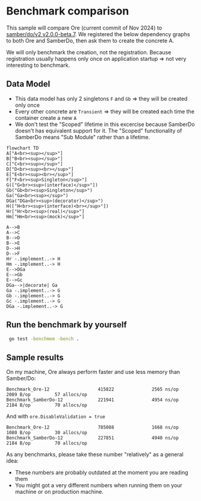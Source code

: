 # Benchmark comparison

This sample will compare Ore (current commit of Nov 2024) to [samber/do/v2 v2.0.0-beta.7](https://github.com/samber/do).
We registered the below dependency graphs to both Ore and SamberDo, then ask them to create the concrete A.

We will only benchmark the creation, not the registration. Because registration usually happens only once on application startup =>
 not very interesting to benchmark.

## Data Model

- This data model has only 2 singletons `F` and `Gb` => they will be created only once
- Every other concrete are `Transient` => they will be created each time the container create a new `A`
- We don't test the "Scoped" lifetime in this excercise because SamberDo doesn't has equivalent support for it. The "Scoped" functionality of SamberDo means "Sub Module" rather than a lifetime.

```mermaid
flowchart TD
A["A<br><sup></sup>"]
B["B<br><sup></sup>"]
C["C<br><sup></sup>"]
D["D<br><sup><br></sup>"]
E["E<br><sup><br></sup>"]
F["F<br><sup>Singleton</sup>"]
G(["G<br><sup>(interface)</sup>"])
Gb("Gb<br><sup>Singleton</sup>")
Ga("Ga<br><sup></sup>")
DGa("DGa<br><sup>(decorator)</sup>")
H(["H<br><sup>(interface)<br></sup>"])
Hr["Hr<br><sup>(real)</sup>"]
Hm["Hm<br><sup>(mock)</sup>"]

A-->B
A-->C
B-->D
B-->E
D-->H
D-->F
Hr -.implement..-> H
Hm -.implement..-> H
E-->DGa
E-->Gb
E-->Gc
DGa-->|decorate| Ga
Ga -.implement..-> G
Gb -.implement..-> G
Gc -.implement..-> G
DGa -.implement..-> G
```

## Run the benchmark by yourself

```sh
 go test -benchmem -bench .
 ```

## Sample results

On my machine, Ore always perform faster and use less memory than Samber/Do:

```text
Benchmark_Ore-12                  415822              2565 ns/op            2089 B/op         57 allocs/op
Benchmark_SamberDo-12             221941              4954 ns/op            2184 B/op         70 allocs/op
```

And with `ore.DisableValidation = true`

```text
Benchmark_Ore-12                  785088              1668 ns/op            1080 B/op         30 allocs/op
Benchmark_SamberDo-12             227851              4940 ns/op            2184 B/op         70 allocs/op
```

As any benchmarks, please take these number "relatively" as a general idea:

- These numbers are probably outdated at the moment you are reading them
- You might got a very different numbers when running them on your machine or on production machine.
